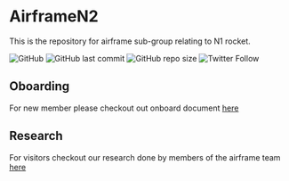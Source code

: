 # AirframeN2

This is the repository for airframe sub-group relating to N1 rocket.

![GitHub](https://img.shields.io/github/license/nakujaproject/airframeN1) ![GitHub last commit](https://img.shields.io/github/last-commit/nakujaproject/airframeN1) ![GitHub repo size](https://img.shields.io/github/repo-size/nakujaproject/airframeN1) ![Twitter Follow](https://img.shields.io/twitter/follow/Nakuja6?style=social)

## Oboarding

For new member please checkout out onboard document [here](Onboarding/newEmployee.md)

## Research

For visitors checkout our research done by members of the airframe team [here](Research/)
